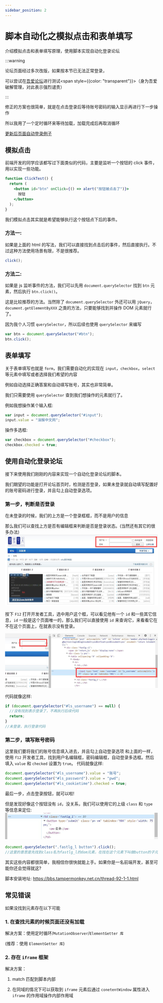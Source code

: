 ```yaml
---
sidebar_position: 2
---
```


# 脚本自动化之模拟点击和表单填写

介绍模拟点击和表单填写原理，使用脚本实现自动化登录论坛

:::warning

论坛页面经过多次改版，如果按本节已无法正常登录，

可以尝试在[吾爱论坛](https://www.52pojie.cn/)进行测试<span style={{color: "transparent"}}>（身为吾爱破解管理，对此表示强烈谴责）</span>

:::

修正的方案也很简单，就是在点击登录后等待账号密码的输入显示再进行下一步操作

所以我用了一个定时循环来等待加载，加载完成后再取消循环

[更新后页面自动登录例子](https://bbs.tampermonkey.net.cn/thread-1326-1-1.html)

## 模拟点击

前端开发的同学应该都写过下面类似的代码，主要是监听一个按钮的 click 事件，用以实现一些功能。

```jsx live
function ClickTest() {
  return (
    <button id="btn" onClick={() => alert("按钮被点击了")}>
      按钮
    </button>
  );
}
```

我们模拟点击其实就是希望能够执行这个按钮点下后的事件。

### 方法一:

如果是上面的 html 的写法，我们可以直接找到点击后的事件，然后直接执行。不过这种方法使用场景有限，不是很推荐。

```js
click();
```

### 方法二:

如果是 js 监听事件的方法，我们可以先用 `document.querySelector` 找到 `btn` 元素，然后执行 `btn.click()`。

这是比较推荐的方法。当然除了 `document.querySelector` 外还可以用 `jQuery`，`document.getElementByXXX` 之类的方法，只要能够找到并操作 DOM 元素就行了。

因为我个人习惯 `querySelector`，所以后续也使用 `querySelector` 来编写

```js
var btn = document.querySelector("#btn");
btn.click();
```

## 表单填写

关于表单填写也就是 `form`，我们需要自动化的实现在 `input`，`checkbox`，`select` 等元素中填写或者选择我们希望的内容

例如自动选择正确答案和自动填写账号，其实也非常简单。

我们只需要使用 `querySelector` 查到我们想操作的元素就行了。

例如我想操作某个输入框:

```js
var input = document.querySelector("#input");
input.value = "油猴中文网";
```

操作多选框:

```js
var checkbox = document.querySelector("#checkbox");
checkbox.checked = true;
```

## 使用自动化登录论坛

接下来使用我们刚刚的内容来实现一个自动化登录论坛的脚本。

我们期望的功能是打开论坛首页时，检测是否登录，如果未登录就自动填写配置好的账号密码进行登录，并且勾上自动登录选项。

### 第一步，判断是否登录

在未登录的时候，我们的上方是一个登录框框，而不是用户的信息

那么我们可以查找上方是否有编辑框来判断是否是登录状态。(当然还有其它的很多办法)
![demo](./img/02/main-page.jpg)

按下 `F12` 打开开发者工具，选中用户这个框，可以看见他有一个 `id` 和一些其它信息，`id` 一般是这个页面唯一的，那么我们可以直接使用 `id` 来查询它，来看看它在不在这个页面上，在就表示没有登录。

![demo](./img/02/input-position.jpg)

代码就像这样:

```js
if (document.querySelector("#ls_username") == null) {
  //没有找到表示登录了，不再执行后续代码
  return;
}
//未登录，执行登录代码
```

### 第二步，填写账号密码
这里我们要将我们的账号信息填入进去，并且勾上自动登录选项
和上面的一样，使用 `f12` 开发者工具，找到用户名编辑框，密码编辑框，自动登录多选框。然后填入 `value` 和 `checked` 设置为 `true`。
代码就像这样:

```js
document.querySelector("#ls_username").value = "账号";
document.querySelector("#ls_password").value = "pwd";
document.querySelector("#ls_cookietime").checked = true;
```

最后一步，点击登录按钮，就可以啦!

但是发现好像这个按钮没有 `id`，没关系，我们可以使用它的上级 `class` 和 `type` 等信息来定位:
![demo](./img/02/input-development.jpg)

```js
document.querySelector(".fastlg_l button").click();
//这里的意思是先找到class名为fastlg_l的dom元素，在找在这个元素下叫做button的子元素
```

其实这些内容都很简单，我相信你很快就能上手。如果你是一名前端开发，甚至可能你还会觉得就这?

脚本安装地址: https://bbs.tampermonkey.net.cn/thread-92-1-1.html

## 常见错误

如果没找到元素存在以下可能

### 1. 在查找元素的时候页面还没有加载

解决方案：使用定时循环/`MutationObserver`/`ElementGetter 库`

(推荐：使用 `ElementGetter 库`)

### 2. 存在 `iframe` 框架

解决方案：

1. match 匹配到脚本内部

2. 在同域的情况下可以获取到 `iframe` 元素后通过 `conetentWindow` 属性进入 `iframe` 的作用域操作内部作用域
